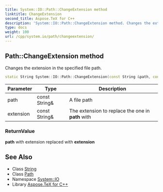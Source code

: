 ```yaml
---
title: System::IO::Path::ChangeExtension method
linktitle: ChangeExtension
second_title: Aspose.TeX for C++
description: 'System::IO::Path::ChangeExtension method. Changes the extension in the specified file path in C++.'
type: docs
weight: 100
url: /cpp/system.io/path/changeextension/
---
```

## Path::ChangeExtension method


Changes the extension in the specified file path.

```cpp
static String System::IO::Path::ChangeExtension(const String &path, const String &extension)
```


| Parameter | Type | Description |
| --- | --- | --- |
| path | const String\& | A file path |
| extension | const String\& | The extension to replace the one in **path** with |

### ReturnValue

**path** with extension replaced with **extension**

## See Also

* Class [String](../../../system/string/)
* Class [Path](../)
* Namespace [System::IO](../../)
* Library [Aspose.TeX for C++](../../../)
